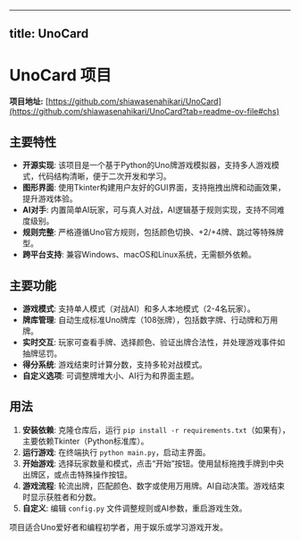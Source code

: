 
---
title: UnoCard
---

# UnoCard 项目

**项目地址:** [https://github.com/shiawasenahikari/UnoCard](https://github.com/shiawasenahikari/UnoCard?tab=readme-ov-file#chs)

## 主要特性
- **开源实现**: 该项目是一个基于Python的Uno牌游戏模拟器，支持多人游戏模式，代码结构清晰，便于二次开发和学习。
- **图形界面**: 使用Tkinter构建用户友好的GUI界面，支持拖拽出牌和动画效果，提升游戏体验。
- **AI对手**: 内置简单AI玩家，可与真人对战，AI逻辑基于规则实现，支持不同难度级别。
- **规则完整**: 严格遵循Uno官方规则，包括颜色切换、+2/+4牌、跳过等特殊牌型。
- **跨平台支持**: 兼容Windows、macOS和Linux系统，无需额外依赖。

## 主要功能
- **游戏模式**: 支持单人模式（对战AI）和多人本地模式（2-4名玩家）。
- **牌库管理**: 自动生成标准Uno牌库（108张牌），包括数字牌、行动牌和万用牌。
- **实时交互**: 玩家可查看手牌、选择颜色、验证出牌合法性，并处理游戏事件如抽牌惩罚。
- **得分系统**: 游戏结束时计算分数，支持多轮对战模式。
- **自定义选项**: 可调整牌堆大小、AI行为和界面主题。

## 用法
1. **安装依赖**: 克隆仓库后，运行 `pip install -r requirements.txt`（如果有），主要依赖Tkinter（Python标准库）。
2. **运行游戏**: 在终端执行 `python main.py`，启动主界面。
3. **开始游戏**: 选择玩家数量和模式，点击“开始”按钮。使用鼠标拖拽手牌到中央出牌区，或点击特殊操作按钮。
4. **游戏流程**: 轮流出牌，匹配颜色、数字或使用万用牌。AI自动决策。游戏结束时显示获胜者和分数。
5. **自定义**: 编辑 `config.py` 文件调整规则或AI参数，重启游戏生效。

项目适合Uno爱好者和编程初学者，用于娱乐或学习游戏开发。